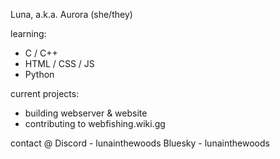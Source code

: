 Luna, a.k.a. Aurora (she/they)

learning:
- C / C++
- HTML / CSS / JS
- Python

current projects:
- building webserver & website
- contributing to webfishing.wiki.gg

contact @
Discord - lunainthewoods
Bluesky - lunainthewoods

<!---
look behind and you will find
a palace of secrets, roads entwined
--->
